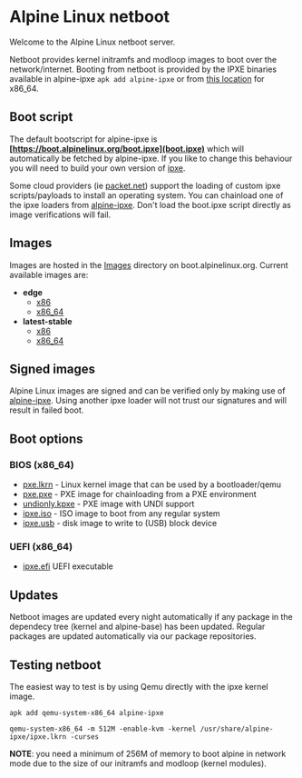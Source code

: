 # Alpine Linux netboot

Welcome to the Alpine Linux netboot server.

Netboot provides kernel initramfs and modloop images to boot over the
network/internet. Booting from netboot is provided by the IPXE binaries
available in alpine-ipxe `apk add alpine-ipxe` or from
[this location](alpine-ipxe) for x86_64.

## Boot script

The default bootscript for alpine-ipxe is
**[https://boot.alpinelinux.org/boot.ipxe](boot.ipxe)** which will automatically
be fetched by alpine-ipxe. If you like to change this behaviour you will need to
build your own version of [ipxe](https://ipxe.org).

Some cloud providers (ie [packet.net](https://help.packet.net/technical/infrastructure/custom-ipxe))
support the loading of custom ipxe scripts/payloads to install an operating
system. You can chainload one of the ipxe loaders from [alpine-ipxe](alpine-ipxe).
Don't load the boot.ipxe script directly as image verifications will fail.

## Images

Images are hosted in the [Images](images) directory on boot.alpinelinux.org.
Current available images are:

* **edge**
  * [x86](images/edge/x86)
  * [x86_64](images/edge/x86_64)
* **latest-stable**
  * [x86](images/latest-stable/x86)
  * [x86_64](images/latest-stable/x86_64)

## Signed images

Alpine Linux images are signed and can be verified only by making use of
[alpine-ipxe](alpine-ipxe). Using another ipxe loader will not trust our 
signatures and will result in failed boot.

## Boot options

### BIOS (x86_64)

* [pxe.lkrn](alpine-ipxe/ipxe.lkrn) - Linux kernel image that can be used by a bootloader/qemu
* [pxe.pxe](alpine-ipxe/ipxe.pxe) - PXE image for chainloading from a PXE environment
* [undionly.kpxe](alpine-ipxe/undionly.kpxe) - PXE image with UNDI support
* [ipxe.iso](alpine-ipxe/ipxe.iso) - ISO image to boot from any regular system
* [ipxe.usb](alpine-ipxe/ipxe.usb) - disk image to write to (USB) block device

### UEFI (x86_64)

* [ipxe.efi](alpine-ipxe/ipxe.efi) UEFI executable

## Updates

Netboot images are updated every night automatically if any package in the
dependecy tree (kernel and alpine-base) has been updated. Regular packages are
updated automatically via our package repositories.

## Testing netboot

The easiest way to test is by using Qemu directly with the ipxe kernel image.

`apk add qemu-system-x86_64 alpine-ipxe`

`qemu-system-x86_64 -m 512M -enable-kvm -kernel /usr/share/alpine-ipxe/ipxe.lkrn -curses`

**NOTE**: you need a minimum of 256M of memory to boot alpine in network mode
due to the size of our initramfs and modloop (kernel modules).
